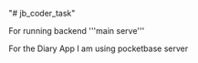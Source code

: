 "# jb_coder_task" 

For running backend '''main serve'''

For the Diary App I am using pocketbase server
